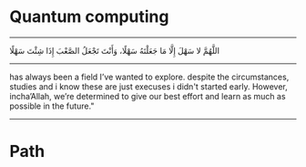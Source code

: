 # Quantum computing

---

اللَّهُمَّ لا سَهْلَ إِلَّا مَا جَعَلْتَهُ سَهْلًا، وَأَنْتَ تَجْعَلُ الصَّعْبَ إِذَا شِئْتَ سَهْلًا

---

has always been a field I’ve wanted to explore. despite the circumstances, studies and i know these are just execuses i didn't started early.
However, incha’Allah, we’re determined to give our best effort and learn as much as possible in the future."

---

<h1>Path</h1>

